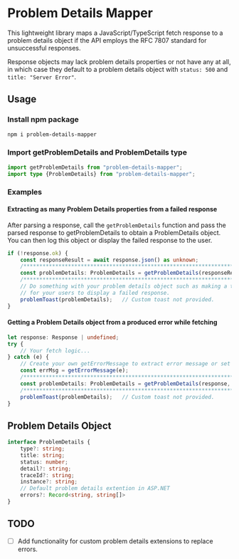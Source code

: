 # Problem Details Mapper
This lightweight library maps a JavaScript/TypeScript fetch response to a problem details object if the API employs the 
RFC 7807 standard for unsuccessful responses.

Response objects may lack problem details properties or not have any at all, in which case they default to a problem 
details object with `status: 500` and `title: "Server Error"`.

## Usage

### Install npm package
```bash
npm i problem-details-mapper
```

### Import getProblemDetails and ProblemDetails type
```typescript
import getProblemDetails from "problem-details-mapper";
import type {ProblemDetails} from "problem-details-mapper";
```

### Examples
#### Extracting as many Problem Details properties from a failed response
After parsing a response, call the `getProblemDetails` function and pass the parsed response to
getProblemDetails to obtain a ProblemDetails object. You can then log this object or display the failed response to the user.

```typescript
if (!response.ok) {
    const responseResult = await response.json() as unknown;
    /************************************************************************/
    const problemDetails: ProblemDetails = getProblemDetails(responseResult);
    /************************************************************************/
    // Do something with your problem details object such as making a toast 
    // for your users to display a failed response.
    problemToast(problemDetails);   // Custom toast not provided.
}
```
#### Getting a Problem Details object from a produced error while fetching

```typescript
let response: Response | undefined;
try {
    // Your fetch logic...
} catch (e) {
    // Create your own getErrorMessage to extract error message or set a default error message.
    const errMsg = getErrorMessage(e);
    /*************************************************************************/
    const problemDetails: ProblemDetails = getProblemDetails(response, errMsg);
    /*************************************************************************/
    problemToast(problemDetails);   // Custom toast not provided.
}
```
## Problem Details Object
```typescript
interface ProblemDetails {
    type?: string;
    title: string;
    status: number;
    detail?: string;
    traceId?: string;
    instance?: string;
    // Default problem details extention in ASP.NET
    errors?: Record<string, string[]>
}
```

## TODO
- [ ] Add functionality for custom problem details extensions to replace errors.
